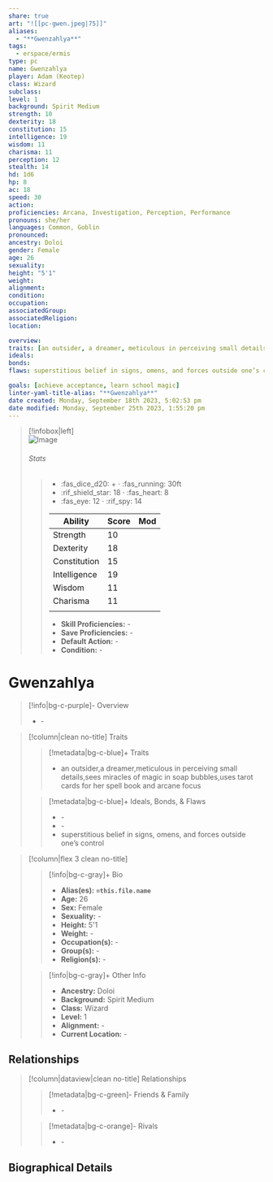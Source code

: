 ```yaml
---
share: true
art: "![[pc-gwen.jpeg|75]]"
aliases:
  - "**Gwenzahlya**"
tags:
  - erspace/ermis
type: pc
name: Gwenzahlya
player: Adam (Keotep)
class: Wizard
subclass: 
level: 1
background: Spirit Medium
strength: 10
dexterity: 18
constitution: 15 
intelligence: 19
wisdom: 11
charisma: 11
perception: 12
stealth: 14
hd: 1d6
hp: 8
ac: 18
speed: 30
action: 
proficiencies: Arcana, Investigation, Perception, Performance
pronouns: she/her
languages: Common, Goblin
pronounced: 
ancestry: Doloi
gender: Female
age: 26
sexuality: 
height: "5'1"
weight: 
alignment: 
condition: 
occupation: 
associatedGroup: 
associatedReligion: 
location:

overview:
traits: [an outsider, a dreamer, meticulous in perceiving small details, sees miracles of magic in soap bubbles, uses tarot cards for her spell book and arcane focus]
ideals: 
bonds: 
flaws: superstitious belief in signs, omens, and forces outside one’s control

goals: [achieve acceptance, learn school magic]
linter-yaml-title-alias: "**Gwenzahlya**"
date created: Monday, September 18th 2023, 5:02:53 pm
date modified: Monday, September 25th 2023, 1:55:20 pm
---
```


> [!infobox|left]  
> ![Image](https://media.discordapp.net/attachments/1148807785212039248/1153513917490937866/IMG_5551.png?width=1206&height=1206)
> ###### Stats
>> -  :fas_dice_d20: \+ ⋅ :fas_running: 30ft
>> - :rif_shield_star: 18 ⋅ :fas_heart: 8
>> - :fas_eye: 12 ⋅ :rif_spy: 14
>>
>  > | Ability      | Score                | Mod                                        |
>  > |--------------|----------------------|--------------------------------------------|
>  > | Strength     | 10     |      |
>  > | Dexterity    | 18    |     |
>  > | Constitution | 15 |  |
>  > | Intelligence | 19 |  |
>  > | Wisdom       | 11       |        |
>  > | Charisma     | 11     |      |
>> ||||
>>  - **Skill Proficiencies:** \-
>>  - **Save Proficiencies:** \-
>>  - **Default Action:** \-
>>  -  **Condition:** \-

# **Gwenzahlya**
>[!info|bg-c-purple]- Overview
> - \-

>[!column|clean no-title] Traits
>> [!metadata|bg-c-blue]+ Traits
>> - an outsider,a dreamer,meticulous in perceiving small details,sees miracles of magic in soap bubbles,uses tarot cards for her spell book and arcane focus
>
>> [!metadata|bg-c-blue]+ Ideals, Bonds, & Flaws
>> -  \-
>> -  \-
>> -  superstitious belief in signs, omens, and forces outside one’s control
 
>[!column|flex 3 clean no-title]
>> [!info|bg-c-gray]+ Bio
>> - **Alias(es):** **`=this.file.name`** 
>> - **Age:**  26 
>> - **Sex:**  Female 
>> - **Sexuality:**  \- 
>> - **Height:**  5'1 
>> - **Weight:**  \- 
>> - **Occupation(s):**  \- 
>> - **Group(s):**  \- 
>> - **Religion(s):**  \- 
>
>> [!info|bg-c-gray]+ Other Info 
>> - **Ancestry:**  Doloi
>> - **Background:** Spirit Medium
>> - **Class:** Wizard
>> - **Level:** 1
>> - **Alignment:** \-
>> - **Current Location:**  \- 

## Relationships
>[!column|dataview|clean no-title] Relationships
>> [!metadata|bg-c-green]- Friends & Family
>> - \-
>
>> [!metadata|bg-c-orange]- Rivals
>> - \-


## Biographical Details

